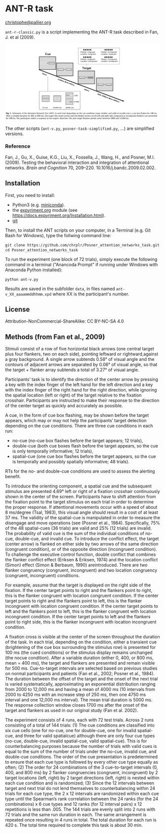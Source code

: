 ANT-R task
=============

christophe@pallier.org


`ant-r-classic.py` is a script implementing the ANT-R task described in Fan, J. et al (2009). 

![](ANT-R-task-Fan_et_al_2009.png)


The other scripts (`ant-v.py`, `posner-task-simplified.py`, ...) are simplified versions.

### Reference

Fan, J., Gu, X., Guise, K.G., Liu, X., Fossella, J., Wang, H., and Posner, M.I. (2009). Testing the behavioral interaction and integration of attentional networks. *Brain and Cognition* 70, 209–220. 10.1016/j.bandc.2009.02.002.



Installation
--------------

First, you need to install:

* Python3 (e.g. [miniconda](https://docs.conda.io/en/latest/miniconda.html)).
* the [expyriment.org](expyriment.org) module (see <https://docs.expyriment.org/Installation.html>). 
* [git](https://git-scm.com/download/)


Then, to install the ANT scripts on your computer, in a Terminal (e.g. Git Bash for Windows), type the follwing command line:

    git clone https://github.com/chrplr/Posner_attention_networks_task.git
	cd Posner_attention_networks_task


To run the experiment (one block of 72 trials), simply execute the following command in a terminal ("Anancoda Prompt" if running under Windows with Anaconda Python installed): 

    python ant-v.py
	
Results are saved in the subfolder `data`, in files named `ant-v_XX_aaaammddhhmm.xpd` where XX is the participant's number. 
	
License
--------

Attribution-NonCommercial-ShareAlike: CC BY-NC-SA 4.0



Methods (from Fan et al., 2009)
------------------------------------

Stimuli consist of a row of five horizontal black arrows (one central target plus four flankers, two on each side), pointing leftward or rightward,against a gray background. A single arrow subtends 0.58° of visual angle and the contours of adjacent arrows are separated by 0.06° of visual angle, so that the target + flanker array subtends a total of 3.27° of visual angle. 



Participants’ task is to identify the direction of the center arrow by pressing a key with the index finger of the left hand for the left direction and a key with the index finger of the right hand for the right direction, while ignoring the spatial location (left or right) of the target relative to the fixation crosshair. Participants are instructed to make their response to the direction of the center target as quickly and accurately as possible. 

A cue, in the form of cue box flashing, may be shown before the target appears, which may or may not help the participants’ target detection depending on the cue conditions. There are three cue conditions in each run: 
* no-cue (no-cue box flashes before the target appears; 12 trials), 
* double-cue (both cue boxes flash before the target appears, so the cue is only temporally informative; 12 trials),
* spatial-cue (one cue box flashes before the target appears, so the cue is temporally and possibly spatially informative; 48 trials). 

RTs for the no- and double-cue conditions are used to assess the alerting benefit. 

To introduce the orienting component, a spatial cue and the subsequent stimulus are presented 4.69° left or right of a fixation crosshair continuously shown in the center of the screen. Participants have to shift attention from the fixation point to the target stimulus on each trial in order to determine the proper response. If attentional movements occur with a speed of about 8 ms/degree (Tsal, 1983), this visual angle should result in a cost of at least 37 ms. The validity of the spatial-cue is manipulated in order to measure the disengage and move operations (see (Posner et al., 1984). Specifically, 75% of the 48 spatial-cues (36 trials) are valid and 25% (12 trials) are invalid. The probability of valid cue is the sum of the individual conditions of no-cue, double-cue, and invalid cue. 
To introduce the conflict effect, the target (center arrow) is flanked on either side by two arrows of the same direction (congruent condition), or of the opposite direction (incongruent condition). To challenge the executive control function, double conflict that combines the flanker conflict effect (Eriksen & Eriksen, 1974) and the location conflict (Simon) effect (Simon & Berbaum, 1990) areintroduced. There are two flanker congruency (congruent, incongruent) and two location congruency (congruent, incongruent) conditions. 

For example, assume that the target is displayed on the right side of the fixation. If the center target points to right and the flankers point to right, this is the flanker congruent with location congruent condition. If the center target points to right and the flankers point to left, this is the flanker incongruent with location congruent condition. If the center target points to left and the flankers point to left, this is the flanker congruent with location incongruent condition. If the center target points to left and the flankers point to right side, this is the flanker incongruent with location incongruent condition. 

A fixation cross is visible at the center of the screen throughout the duration of the task. In each trial, depending on the condition, either a transient cue (brightening of the cue box surrounding the stimulus row) is presented for 100 ms (the cued conditions) or the stimulus display remains unchanged (the nocue condition). After a variable duration (either 0, 400, or 800 ms, mean = 400 ms), the target and flankers are presented and remain visible for 500 ms. Cue-to-target intervals are selected based on previous studies on normal participants and patients (Fan et al., 2002; Posner et al., 1984). The duration between the offset of the target and the onset of the next trial is varied systematically, approximating an exponential distribution ranging from 2000 to 12,000 ms and having a mean of 4000 ms (10 intervals from 2000 to 4250 ms with an increase step of 250 ms, then one 4750 ms interval and one 12,000 ms interval). The mean trial duration is 5000 ms. The response collection window closes 1700 ms after the onset of the target and flankers as used in our original study (Fan et al. 2002).

The experiment consists of 4 runs, each with 72 test trials. Across 2 runs consisting of a total of 144 trials: (1) The cue conditions are classified into six cue cells (one for no-cue, one for double-cue, one for invalid spatial-cue, and three for valid spatialcue) although there are only four cue types (no-cue, double-cue, invalid spatial-cue, valid spatial-cue). This is for counterbalancing purposes because the number of trials with valid cues is equal to the sum of the number of trials under the no-cue, invalid cue, and double-cue conditions. The order of the cue presentation is predetermined to ensure that each cue type is followed by every other cue type equally as often; (2) The order for 24 combinations of the 3 cue-to-target intervals (0, 400, and 800 ms) by 2 flanker congruencies (congruent, incongruent) by 2 target locations (left, right) by 2 target directions (left, right) is nested within each cue condition and is randomized; (3) Since the 12 intervals between target and next trial do not lend themselves to counterbalancing within 24 trials for each cue type, the 2 x 12 intervals are randomized within each cue type until the Spearman’s rank correlation between the 24 ranks (for the 24 combinations) x 6 cue types and 12 ranks (for 12 interval pairs) x 12 repetitions is less than .005. The 144 trials are evenly split into 2 runs with 72 trials and the same run duration in each. The same arrangement is repeated once resulting in 4 runs in total. The total duration for each run is 420 s. The total time required to complete this task is about 30 min.
